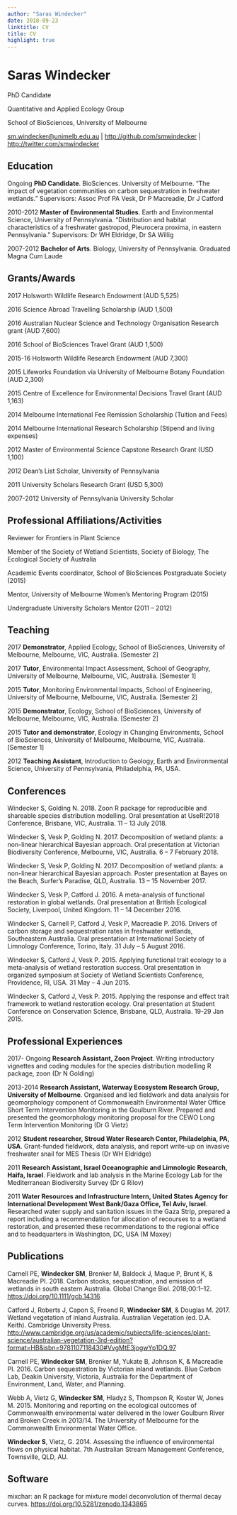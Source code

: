```yaml
---
author: "Saras Windecker"
date: 2018-09-23
linktitle: CV
title: CV
highlight: true
---
```


# Saras Windecker

PhD Candidate

Quantitative and Applied Ecology Group

School of BioSciences, University of Melbourne

<sm.windecker@unimelb.edu.au> | <http://github.com/smwindecker> | <http://twitter.com/smwindecker>

## Education

Ongoing **PhD Candidate**. BioSciences. University of Melbourne. “The impact of vegetation communities on carbon sequestration in freshwater wetlands.” Supervisors: Assoc Prof PA Vesk, Dr P Macreadie, Dr J Catford

2010-2012 **Master of Environmental Studies**. Earth and Environmental Science, University of Pennsylvania. “Distribution and habitat characteristics of a freshwater gastropod, Pleurocera proxima, in eastern Pennsylvania.” Supervisors: Dr WH Eldridge, Dr SA Willig

2007-2012 **Bachelor of Arts**. Biology, University of Pennsylvania. Graduated Magna Cum Laude

## Grants/Awards

2017	Holsworth Wildlife Research Endowment (AUD 5,525)

2016	Science Abroad Travelling Scholarship (AUD 1,500)

2016	Australian Nuclear Science and Technology Organisation Research grant (AUD 7,600)

2016	School of BioSciences Travel Grant (AUD 1,500)

2015-16	Holsworth Wildlife Research Endowment (AUD 7,300)

2015	Lifeworks Foundation via University of Melbourne Botany Foundation (AUD 2,300)

2015	Centre of Excellence for Environmental Decisions Travel Grant (AUD 1,163)

2014 	Melbourne International Fee Remission Scholarship (Tuition and Fees)

2014	Melbourne International Research Scholarship (Stipend and living expenses)

2012	Master of Environmental Science Capstone Research Grant (USD 1,100)

2012	Dean’s List Scholar, University of Pennsylvania

2011 	University Scholars Research Grant (USD 5,300)

2007-2012	University of Pennsylvania University Scholar

## Professional Affiliations/Activities

Reviewer for Frontiers in Plant Science

Member of the Society of Wetland Scientists, Society of Biology, The Ecological Society of Australia

Academic Events coordinator, School of BioSciences Postgraduate Society (2015)

Mentor, University of Melbourne Women’s Mentoring Program (2015)

Undergraduate University Scholars Mentor (2011 – 2012)

## Teaching

2017	**Demonstrator**, Applied Ecology, School of BioSciences, University of Melbourne, Melbourne, VIC, Australia. [Semester 2]

2017	**Tutor**, Environmental Impact Assessment, School of Geography, University of Melbourne, Melbourne, VIC, Australia. [Semester 1]

2015	**Tutor**, Monitoring Environmental Impacts, School of Engineering, University of Melbourne, Melbourne, VIC, Australia. [Semester 2]

2015	**Demonstrator**, Ecology, School of BioSciences, University of Melbourne, Melbourne, VIC, Australia. [Semester 2]

2015	**Tutor and demonstrator**, Ecology in Changing Environments, School of BioSciences, University of Melbourne, Melbourne, VIC, Australia. [Semester 1]

2012 	**Teaching Assistant**, Introduction to Geology, Earth and Environmental Science, University of Pennsylvania, Philadelphia, PA, USA. 

## Conferences

Windecker S, Golding N. 2018. Zoon R package for reproducible and shareable species distribution modelling. Oral presentation at UseR!2018 Conference, Brisbane, VIC, Australia. 11 – 13 July 2018.

Windecker S, Vesk P, Golding N. 2017. Decomposition of wetland plants: a non-linear hierarchical Bayesian approach. Oral presentation at Victorian Biodiversity Conference, Melbourne, VIC, Australia. 6 – 7 February 2018.

Windecker S, Vesk P, Golding N. 2017. Decomposition of wetland plants: a non-linear hierarchical Bayesian approach. Poster presentation at Bayes on the Beach, Surfer’s Paradise, QLD, Australia. 13 – 15 November 2017.

Windecker S, Vesk P, Catford J. 2016. A meta-analysis of functional restoration in global wetlands. Oral presentation at British Ecological Society, Liverpool, United Kingdom. 11 – 14 December 2016.

Windecker S, Carnell P, Catford J, Vesk P, Macreadie P. 2016. Drivers of carbon storage and sequestration rates in freshwater wetlands, Southeastern Australia. Oral presentation at International Society of Limnology Conference, Torino, Italy. 31 July – 5 August 2016.

Windecker S, Catford J, Vesk P. 2015. Applying functional trait ecology to a meta-analysis of wetland restoration success. Oral presentation in organized symposium at Society of Wetland Scientists Conference, Providence, RI, USA. 31 May – 4 Jun 2015.

Windecker S, Catford J, Vesk P. 2015. Applying the response and effect trait framework to wetland restoration ecology. Oral presentation at Student Conference on Conservation Science, Brisbane, QLD, Australia. 19-29 Jan 2015. 

## Professional Experiences

2017- Ongoing 	**Research Assistant, Zoon Project**. Writing introductory vignettes and coding modules for the species distribution modelling R package, zoon (Dr N Golding)

2013-2014	**Research Assistant, Waterway Ecosystem Research Group, University of Melbourne**. Organised and led fieldwork and data analysis for geomorphology component of Commonwealth Environmental Water Office Short Term Intervention Monitoring in the Goulburn River. Prepared and presented the geomorphology monitoring proposal for the CEWO Long Term Intervention Monitoring (Dr G Vietz)

2012	**Student researcher, Stroud Water Research Center, Philadelphia, PA, USA**. Grant-funded fieldwork, data analysis, and report write-up on invasive freshwater snail for MES Thesis (Dr WH Eldridge) 

2011	**Research Assistant, Israel Oceanographic and Limnologic Research, Haifa, Israel**. Fieldwork and lab analysis in the Marine Ecology Lab for the Mediterranean Biodiversity Survey (Dr G Rilov)

2011	**Water Resources and Infrastructure Intern, United States Agency for International Development West Bank/Gaza Office, Tel Aviv, Israel**. Researched water supply and sanitation issues in the Gaza Strip, prepared a report including a recommendation for allocation of recourses to a wetland restoration, and presented these recommendations to the regional office and to headquarters in Washington, DC, USA (M Maxey)	

## Publications

Carnell PE, **Windecker SM**, Brenker M, Baldock J, Maque P, Brunt K, & Macreadie PI. 2018. Carbon stocks, sequestration, and emission of wetlands in south eastern Australia. Global Change Biol. 2018;00:1–12. <https://doi.org/10.1111/gcb.14316>.

Catford J, Roberts J, Capon S, Froend R, **Windecker SM**, & Douglas M. 2017. Wetland vegetation of inland Australia. Australian Vegetation (ed. D.A. Keith). Cambridge University Press. <http://www.cambridge.org/us/academic/subjects/life-sciences/plant-science/australian-vegetation-3rd-edition?format=HB&isbn=9781107118430#VvgMtE3jogwYp1DQ.97>

Carnell PE, **Windecker SM**, Brenker M, Yukate B, Johnson K, & Macreadie PI. 2016. Carbon sequestration by Victorian inland wetlands. Blue Carbon Lab, Deakin University, Victoria, Australia for the Department of Environment, Land, Water, and Planning.

Webb A, Vietz G, **Windecker SM**, Hladyz S, Thompson R, Koster W, Jones M. 2015. Monitoring and reporting on the ecological outcomes of Commonwealth environmental water delivered in the lower Goulburn River and Broken Creek in 2013/14. The University of Melbourne for the Commonwealth Environmental Water Office. 

**Windecker S**, Vietz, G. 2014. Assessing the influence of environmental flows on physical habitat. 7th Australian Stream Management Conference, Townsville, QLD, AU.

## Software

mixchar: an R package for mixture model deconvolution of thermal decay curves. <https://doi.org/10.5281/zenodo.1343865>
